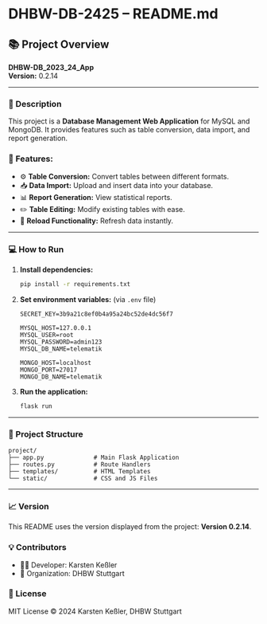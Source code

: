 # DHBW-DB-2425 – README.md

## 📚 Project Overview  
**DHBW-DB_2023_24_App**  
**Version:** 0.2.14  

---
### 📝 Description
This project is a **Database Management Web Application** for MySQL and MongoDB. It provides features such as table conversion, data import, and report generation.

### 🚀 Features:
- ⚙️ **Table Conversion:** Convert tables between different formats.
- 📥 **Data Import:** Upload and insert data into your database.
- 📊 **Report Generation:** View statistical reports.
- ✏️ **Table Editing:** Modify existing tables with ease.
- 🔄 **Reload Functionality:** Refresh data instantly.

---
### 💻 How to Run
1. **Install dependencies:**  
   ```bash
   pip install -r requirements.txt
   ```
2. **Set environment variables:** (via `.env` file)
   ```env
   SECRET_KEY=3b9a21c8ef0b4a95a24bc52de4dc56f7

   MYSQL_HOST=127.0.0.1
   MYSQL_USER=root
   MYSQL_PASSWORD=admin123
   MYSQL_DB_NAME=telematik

   MONGO_HOST=localhost
   MONGO_PORT=27017
   MONGO_DB_NAME=telematik
   
   ```
3. **Run the application:**  
   ```bash
   flask run
   ```

---
### 📂 Project Structure
```
project/
├── app.py              # Main Flask Application
├── routes.py           # Route Handlers
├── templates/          # HTML Templates
└── static/             # CSS and JS Files
```

---
### 📈 Version
This README uses the version displayed from the project: **Version 0.2.14**.

### 💡 Contributors
- 🧑‍💻 Developer: Karsten Keßler
- 🏫 Organization: DHBW Stuttgart

### 📜 License
MIT License © 2024 Karsten Keßler, DHBW Stuttgart


